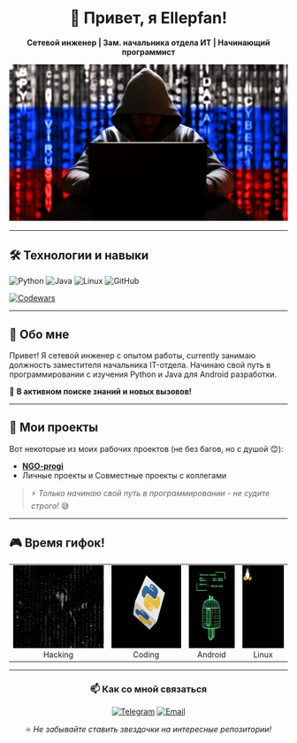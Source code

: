 <div align="center">
  
# 👋 Привет, я Ellepfan! 

**Сетевой инженер | Зам. начальника отдела ИТ | Начинающий программист**

<img src="https://github.com/Ellepfan/Ellepfan/blob/main/gif/ro7nagne7e.jpg" width="600" alt="Banner"/>

</div>

---

## 🛠️ Технологии и навыки

![Python](https://img.shields.io/badge/Python-3776AB?style=for-the-badge&logo=python&logoColor=white)
![Java](https://img.shields.io/badge/Java-Android-green?style=for-the-badge&logo=android)
![Linux](https://img.shields.io/badge/Linux-FCC624?style=for-the-badge&logo=linux&logoColor=black)
![GitHub](https://img.shields.io/badge/GitHub-181717?style=for-the-badge&logo=github)

[![Codewars](https://www.codewars.com/users/Ellepfan/badges/small)](https://www.codewars.com/users/Ellepfan)

---

## 📖 Обо мне

Привет! Я сетевой инженер с опытом работы, currently занимаю должность заместителя начальника IT-отдела. 
Начинаю свой путь в программировании с изучения Python и Java для Android разработки.

🚀 **В активном поиске знаний и новых вызовов!**

---

## 🎯 Мои проекты

Вот некоторые из моих рабочих проектов (не без багов, но с душой 😊):

- [**NGO-progi**](https://github.com/Ellepfan/NGO-progi/tree/main) 
- Личные проекты и Совместные проекты с коллегами

> ⚡ *Только начинаю свой путь в программировании - не судите строго!* 😅

---

## 🎮 Время гифок!

<table align="center">
  <tr>
    <td align="center">
      <img src="https://github.com/Ellepfan/Ellepfan/blob/main/gif/1519658977_hack.gif" height="150" alt="Hacking"/>
      <br>Hacking
    </td>
    <td align="center">
      <img src="https://github.com/Ellepfan/Ellepfan/blob/main/gif/card_1.gif" height="150" alt="Coding"/>
      <br>Coding
    </td>
    <td align="center">
      <img src="https://github.com/Ellepfan/Ellepfan/blob/main/gif/androidos_Rq83xCcY.gif" height="150" alt="Android"/>
      <br>Android
    </td>
    <td align="center">
      <img src="https://github.com/Ellepfan/Ellepfan/blob/main/gif/linuxboot_o7mkkvzb.gif" height="150" alt="Linux"/>
      <br>Linux
    </td>
  </tr>
</table>

---

<div align="center">

### 📫 Как со мной связаться

[![Telegram](https://img.shields.io/badge/Telegram-2CA5E0?style=for-the-badge&logo=telegram&logoColor=white)](https://t.me/your_telegram)
[![Email](https://img.shields.io/badge/Email-D14836?style=for-the-badge&logo=gmail&logoColor=white)](mailto:your.email@example.com)

⭐ *Не забывайте ставить звездочки на интересные репозитории!*

</div>